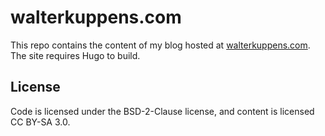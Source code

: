 # walterkuppens.com

This repo contains the content of my blog hosted at
[walterkuppens.com](https://walterkuppens.com). The site requires Hugo to
build.

## License

Code is licensed under the BSD-2-Clause license, and content is licensed CC
BY-SA 3.0.
